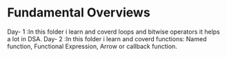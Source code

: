 # Fundamental Overviews

Day- 1 :In this folder i learn and coverd loops and bitwise operators it helps a lot in DSA.
Day- 2 :In this folder i learn and coverd functions: Named function, Functional Expression, Arrow or callback function.
